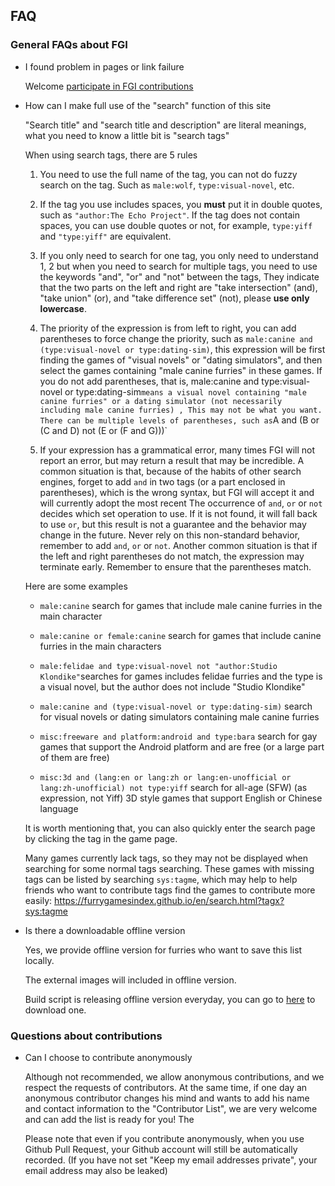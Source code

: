 ## FAQ

### General FAQs about FGI

- I found problem in pages or link failure

	Welcome [participate in FGI contributions](https://github.com/FurryGamesIndex/games/blob/master/doc/Contribute.en.md)

- How can I make full use of the "search" function of this site

	"Search title" and "search title and description" are literal meanings, what you need to know a little bit is "search tags"

	When using search tags, there are 5 rules

	1. You need to use the full name of the tag, you can not do fuzzy search on the tag. Such as `male:wolf`, `type:visual-novel`, etc.

	2. If the tag you use includes spaces, you **must** put it in double quotes, such as `"author:The Echo Project"`. If the tag does not contain spaces, you can use double quotes or not, for example, `type:yiff` and `"type:yiff"` are equivalent.

	3. If you only need to search for one tag, you only need to understand 1, 2 but when you need to search for multiple tags, you need to use the keywords "and", "or" and "not" between the tags, They indicate that the two parts on the left and right are "take intersection" (and), "take union" (or), and "take difference set" (not), please **use only lowercase**.

	4. The priority of the expression is from left to right, you can add parentheses to force change the priority, such as `male:canine and (type:visual-novel or type:dating-sim)`, this expression will be first finding the games of "visual novels" or "dating simulators", and then select the games containing "male canine furries" in these games. If you do not add parentheses, that is, male:canine and type:visual-novel or type:dating-sim` means a visual novel containing "male canine furries" or a dating simulator (not necessarily including male canine furries) , This may not be what you want. There can be multiple levels of parentheses, such as `A and (B or (C and D) not (E or (F and G)))`

	5. If your expression has a grammatical error, many times FGI will not report an error, but may return a result that may be incredible. A common situation is that, because of the habits of other search engines, forget to add `and` in two tags (or a part enclosed in parentheses), which is the wrong syntax, but FGI will accept it and will currently adopt the most recent The occurrence of `and`, `or` or `not` decides which set operation to use. If it is not found, it will fall back to use `or`, but this result is not a guarantee and the behavior may change in the future. Never rely on this non-standard behavior, remember to add `and`, `or` or `not`. Another common situation is that if the left and right parentheses do not match, the expression may terminate early. Remember to ensure that the parentheses match.

	Here are some examples

	- `male:canine` search for games that include male canine furries in the main character

	- `male:canine or female:canine` search for games that include canine furries in the main characters

	- `male:felidae and type:visual-novel not "author:Studio Klondike"`searches for games includes felidae furries and the type is a visual novel, but the author does not include "Studio Klondike"

	- `male:canine and (type:visual-novel or type:dating-sim)` search for visual novels or dating simulators containing male canine furries

	- `misc:freeware and platform:android and type:bara` search for gay games that support the Android platform and are free (or a large part of them are free)

	- `misc:3d and (lang:en or lang:zh or lang:en-unofficial or lang:zh-unofficial) not type:yiff` search for all-age (SFW) (as expression, not Yiff) 3D style games that support English or Chinese language

	It is worth mentioning that, you can also quickly enter the search page by clicking the tag in the game page.

	Many games currently lack tags, so they may not be displayed when searching for some normal tags searching. These games with missing tags can be listed by searching `sys:tagme`, which may help to help friends who want to contribute tags find the games to contribute more easily: https://furrygamesindex.github.io/en/search.html?tagx?sys:tagme

- Is there a downloadable offline version

	Yes, we provide offline version for furries who want to save this list locally.

	The external images will included in offline version.

	Build script is releasing offline version everyday, you can go to [here](https://github.com/FurryGamesIndex/games/releases/tag/_gh_assets) to download one.

### Questions about contributions

- Can I choose to contribute anonymously

	Although not recommended, we allow anonymous contributions, and we respect the requests of contributors. At the same time, if one day an anonymous contributor changes his mind and wants to add his name and contact information to the "Contributor List", we are very welcome and can add the list is ready for you!
The

	Please note that even if you contribute anonymously, when you use Github Pull Request, your Github account will still be automatically recorded. (If you have not set "Keep my email addresses private", your email address may also be leaked)
